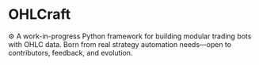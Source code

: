 # OHLCraft
⚙️ A work-in-progress Python framework for building modular trading bots with OHLC data. Born from real strategy automation needs—open to contributors, feedback, and evolution.
